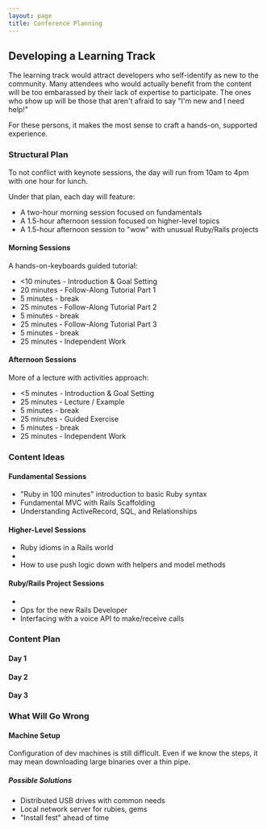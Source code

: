 ```yaml
---
layout: page
title: Conference Planning
---
```


## Developing a Learning Track

The learning track would attract developers who self-identify as new to the community. Many attendees who would actually benefit from the content will be too embarassed by their lack of expertise to participate. The ones who show up will be those that aren't afraid to say "I'm new and I need help!"

For these persons, it makes the most sense to craft a hands-on, supported experience.

### Structural Plan

To not conflict with keynote sessions, the day will run from 10am to 4pm with one hour for lunch.

Under that plan, each day will feature:

* A two-hour morning session focused on fundamentals
* A 1.5-hour afternoon session focused on higher-level topics
* A 1.5-hour afternoon session to "wow" with unusual Ruby/Rails projects

#### Morning Sessions

A hands-on-keyboards guided tutorial:

* <10 minutes - Introduction & Goal Setting
* 20 minutes - Follow-Along Tutorial Part 1
* 5 minutes - break
* 25 minutes - Follow-Along Tutorial Part 2
* 5 minutes - break
* 25 minutes - Follow-Along Tutorial Part 3
* 5 minutes - break
* 25 minutes - Independent Work

#### Afternoon Sessions

More of a lecture with activities approach:

* <5 minutes - Introduction & Goal Setting
* 25 minutes - Lecture / Example
* 5 minutes - break
* 25 minutes - Guided Exercise
* 5 minutes - break
* 25 minutes - Independent Work

### Content Ideas

#### Fundamental Sessions

* "Ruby in 100 minutes" introduction to basic Ruby syntax
* Fundamental MVC with Rails Scaffolding
* Understanding ActiveRecord, SQL, and Relationships

#### Higher-Level Sessions

* Ruby idioms in a Rails world
* 
* How to use push logic down with helpers and model methods

#### Ruby/Rails Project Sessions

*
* Ops for the new Rails Developer
* Interfacing with a voice API to make/receive calls

### Content Plan

#### Day 1

#### Day 2

#### Day 3

### What Will Go Wrong

#### Machine Setup

Configuration of dev machines is still difficult. Even if we know the steps, it may mean downloading large binaries over a thin pipe.

##### Possible Solutions

* Distributed USB drives with common needs
* Local network server for rubies, gems
* "Install fest" ahead of time